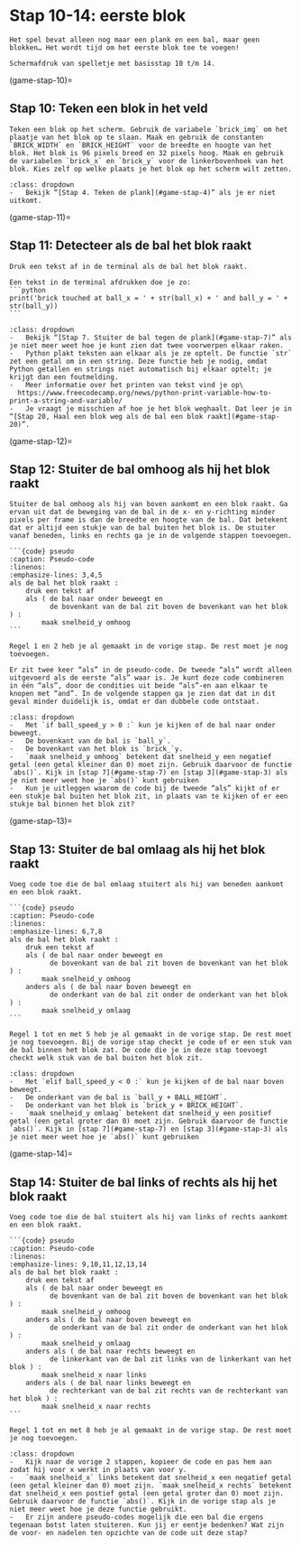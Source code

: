 # Stap 10-14: eerste blok
```{pull-quote}
Het spel bevat alleen nog maar een plank en een bal, maar geen blokken… Het wordt tijd om het eerste blok toe te voegen!
```

```{figure} scherm4.png
Schermafdruk van spelletje met basisstap 10 t/m 14.
```

(game-stap-10)=
## Stap 10: Teken een blok in het veld

````{note} Opdracht
Teken een blok op het scherm. Gebruik de variabele `brick_img` om het plaatje van het blok op te slaan. Maak en gebruik de constanten `BRICK_WIDTH` en `BRICK_HEIGHT` voor de breedte en hoogte van het blok. Het blok is 96 pixels breed en 32 pixels hoog. Maak en gebruik de variabelen `brick_x` en `brick_y` voor de linkerbovenhoek van het blok. Kies zelf op welke plaats je het blok op het scherm wilt zetten.
````

````{hint} Tips
:class: dropdown
-	Bekijk “[Stap 4. Teken de plank](#game-stap-4)” als je er niet uitkomt.
````

(game-stap-11)=
## Stap 11: Detecteer als de bal het blok raakt

````{note} Opdracht
Druk een tekst af in de terminal als de bal het blok raakt.
````

````{attention} Toelichting
Een tekst in de terminal afdrukken doe je zo:
```python
print('brick touched at ball_x = ' + str(ball_x) + ' and ball_y = ' + str(ball_y))
```
````

````{hint} Tips
:class: dropdown
-	Bekijk “[Stap 7. Stuiter de bal tegen de plank](#game-stap-7)” als je niet meer weet hoe je kunt zien dat twee voorwerpen elkaar raken.
-	Python plakt teksten aan elkaar als je ze optelt. De functie `str` zet een getal om in een string. Deze functie heb je nodig, omdat Python getallen en strings niet automatisch bij elkaar optelt; je krijgt dan een foutmelding.
-	Meer informatie over het printen van tekst vind je op\
  https://www.freecodecamp.org/news/python-print-variable-how-to-print-a-string-and-variable/
-	Je vraagt je misschien af hoe je het blok weghaalt. Dat leer je in “[Stap 20, Haal een blok weg als de bal een blok raakt](#game-stap-20)”.
````

(game-stap-12)=
## Stap 12: Stuiter de bal omhoog als hij het blok raakt

````{note} Opdracht
Stuiter de bal omhoog als hij van boven aankomt en een blok raakt. Ga ervan uit dat de beweging van de bal in de x- en y-richting minder pixels per frame is dan de breedte en hoogte van de bal. Dat betekent dat er altijd een stukje van de bal buiten het blok is. De stuiter vanaf beneden, links en rechts ga je in de volgende stappen toevoegen.
````

````{attention} Toelichting
```{code} pseudo
:caption: Pseudo-code
:linenos:
:emphasize-lines: 3,4,5
als de bal het blok raakt :
    druk een tekst af
    als ( de bal naar onder beweegt en 
          de bovenkant van de bal zit boven de bovenkant van het blok ) :
        maak snelheid_y omhoog
```

Regel 1 en 2 heb je al gemaakt in de vorige stap. De rest moet je nog toevoegen.

Er zit twee keer “als” in de pseudo-code. De tweede “als” wordt alleen uitgevoerd als de eerste “als” waar is. Je kunt deze code combineren in één “als”, door de condities uit beide “als”-en aan elkaar te knopen met “and”. In de volgende stappen ga je zien dat dat in dit geval minder duidelijk is, omdat er dan dubbele code ontstaat.
````

````{hint} Tips
:class: dropdown
-	Met `if ball_speed_y > 0 :` kun je kijken of de bal naar onder beweegt.
-	De bovenkant van de bal is `ball_y`.
-	De bovenkant van het blok is `brick_`y.
-	`maak snelheid_y omhoog` betekent dat snelheid_y een negatief getal (een getal kleiner dan 0) moet zijn. Gebruik daarvoor de functie `abs()`. Kijk in [stap 7](#game-stap-7) en [stap 3](#game-stap-3) als je niet meer weet hoe je `abs()` kunt gebruiken
-	Kun je uitleggen waarom de code bij de tweede “als” kijkt of er een stukje bal buiten het blok zit, in plaats van te kijken of er een stukje bal binnen het blok zit?
````

(game-stap-13)=
## Stap 13: Stuiter de bal omlaag als hij het blok raakt

````{note} Opdracht
Voeg code toe die de bal omlaag stuitert als hij van beneden aankomt en een blok raakt. 
````

````{attention} Toelichting
```{code} pseudo
:caption: Pseudo-code
:linenos:
:emphasize-lines: 6,7,8
als de bal het blok raakt :
    druk een tekst af
    als ( de bal naar onder beweegt en 
          de bovenkant van de bal zit boven de bovenkant van het blok ) :
        maak snelheid_y omhoog
    anders als ( de bal naar boven beweegt en 
          de onderkant van de bal zit onder de onderkant van het blok ) :
        maak snelheid_y omlaag
```

Regel 1 tot en met 5 heb je al gemaakt in de vorige stap. De rest moet je nog toevoegen. Bij de vorige stap checkt je code of er een stuk van de bal binnen het blok zat. De code die je in deze stap toevoegt checkt welk stuk van de bal buiten het blok zit.
````

````{hint} Tips
:class: dropdown
-	Met `elif ball_speed_y < 0 :` kun je kijken of de bal naar boven beweegt.
-	De onderkant van de bal is `ball_y + BALL_HEIGHT`.
-	De onderkant van het blok is `brick_y + BRICK_HEIGHT`.
-	`maak snelheid_y omlaag` betekent dat snelheid_y een positief getal (een getal groter dan 0) moet zijn. Gebruik daarvoor de functie `abs()`. Kijk in [stap 7](#game-stap-7) en [stap 3](#game-stap-3) als je niet meer weet hoe je `abs()` kunt gebruiken
````

(game-stap-14)=
## Stap 14: Stuiter de bal links of rechts als hij het blok raakt

````{note} Opdracht
Voeg code toe die de bal stuitert als hij van links of rechts aankomt en een blok raakt. 
````

````{attention} Toelichting
```{code} pseudo
:caption: Pseudo-code
:linenos:
:emphasize-lines: 9,10,11,12,13,14
als de bal het blok raakt :
    druk een tekst af
    als ( de bal naar onder beweegt en 
          de bovenkant van de bal zit boven de bovenkant van het blok ) :
        maak snelheid_y omhoog
    anders als ( de bal naar boven beweegt en 
          de onderkant van de bal zit onder de onderkant van het blok ) :
        maak snelheid_y omlaag
    anders als ( de bal naar rechts beweegt en 
          de linkerkant van de bal zit links van de linkerkant van het blok ) :
        maak snelheid_x naar links
    anders als ( de bal naar links beweegt en 
          de rechterkant van de bal zit rechts van de rechterkant van het blok ) :
        maak snelheid_x naar rechts
```

Regel 1 tot en met 8 heb je al gemaakt in de vorige stap. De rest moet je nog toevoegen.
````

````{hint} Tips
:class: dropdown
-	Kijk naar de vorige 2 stappen, kopieer de code en pas hem aan zodat hij voor x werkt in plaats van voor y.
-	`maak snelheid_x` links betekent dat snelheid_x een negatief getal (een getal kleiner dan 0) moet zijn. `maak snelheid_x rechts` betekent dat snelheid_x een postief getal (een getal groter dan 0) moet zijn. Gebruik daarvoor de functie `abs()`. Kijk in de vorige stap als je niet meer weet hoe je deze functie gebruikt.
-	Er zijn andere pseudo-codes mogelijk die een bal die ergens tegenaan botst laten stuiteren. Kun jij er eentje bedenken? Wat zijn de voor- en nadelen ten opzichte van de code uit deze stap?
````

